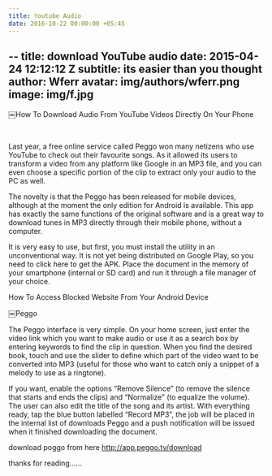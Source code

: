 ```yaml
---
title: Youtube Audio
date: 2016-10-22 00:00:00 +05:45
---
```


--
title: download YouTube audio
date: 2015-04-24 12:12:12 Z
subtitle: its easier than you thought
author: Wferr
avatar: img/authors/wferr.png
image: img/f.jpg
---

￼How To Download Audio From YouTube Videos Directly On Your Phone

    

Last year, a free online service called Peggo won many netizens who use YouTube to check out their favourite songs. As it allowed its users to transform a video from any platform like Google in an MP3 file, and you can even choose a specific portion of the clip to extract only your audio to the PC as well.

The novelty is that the Peggo has been released for mobile devices, although at the moment the only edition for Android is available. This app has exactly the same functions of the original software and is a great way to download tunes in MP3 directly through their mobile phone, without a computer.


It is very easy to use, but first, you must install the utility in an unconventional way. It is not yet being distributed on Google Play, so you need to click here to get the APK. Place the document in the memory of your smartphone (internal or SD card) and run it through a file manager of your choice.

How To Access Blocked Website From Your Android Device

￼Peggo

The Peggo interface is very simple. On your home screen, just enter the video link which you want to make audio or use it as a search box by entering keywords to find the clip in question. When you find the desired book, touch and use the slider to define which part of the video want to be converted into MP3 (useful for those who want to catch only a snippet of a melody to use as a ringtone).


If you want, enable the options “Remove Silence” (to remove the silence that starts and ends the clips) and “Normalize” (to equalize the volume). The user can also edit the title of the song and its artist. With everything ready, tap the blue button labelled “Record MP3”, the job will be placed in the internal list of downloads Peggo and a push notification will be issued when it finished downloading the document.

download poggo from here 
http://app.peggo.tv/download

thanks for reading......
